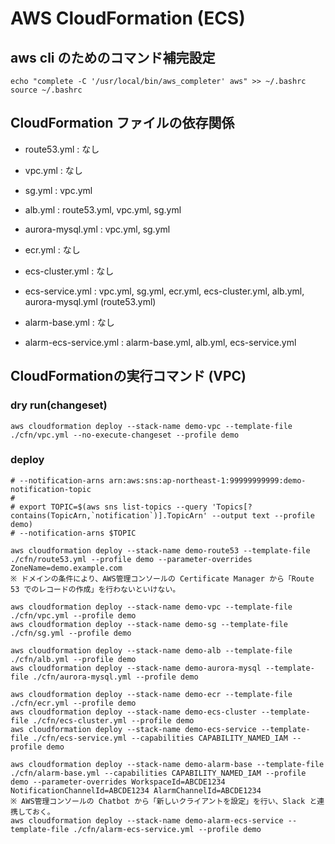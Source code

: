 # AWS CloudFormation (ECS)

## aws cli のためのコマンド補完設定

```
echo "complete -C '/usr/local/bin/aws_completer' aws" >> ~/.bashrc
source ~/.bashrc
```

## CloudFormation ファイルの依存関係

- route53.yml : なし

- vpc.yml : なし
- sg.yml : vpc.yml

- alb.yml : route53.yml, vpc.yml, sg.yml
- aurora-mysql.yml : vpc.yml, sg.yml

- ecr.yml : なし
- ecs-cluster.yml : なし
- ecs-service.yml : vpc.yml, sg.yml, ecr.yml, ecs-cluster.yml, alb.yml, aurora-mysql.yml (route53.yml)

- alarm-base.yml : なし
- alarm-ecs-service.yml : alarm-base.yml, alb.yml, ecs-service.yml


## CloudFormationの実行コマンド (VPC)

### dry run(changeset)

```
aws cloudformation deploy --stack-name demo-vpc --template-file ./cfn/vpc.yml --no-execute-changeset --profile demo
```

### deploy

```
# --notification-arns arn:aws:sns:ap-northeast-1:99999999999:demo-notification-topic
#
# export TOPIC=$(aws sns list-topics --query 'Topics[?contains(TopicArn,`notification`)].TopicArn' --output text --profile demo)
# --notification-arns $TOPIC

aws cloudformation deploy --stack-name demo-route53 --template-file ./cfn/route53.yml --profile demo --parameter-overrides ZoneName=demo.example.com
※ ドメインの条件により、AWS管理コンソールの Certificate Manager から「Route 53 でのレコードの作成」を行わないといけない。

aws cloudformation deploy --stack-name demo-vpc --template-file ./cfn/vpc.yml --profile demo
aws cloudformation deploy --stack-name demo-sg --template-file ./cfn/sg.yml --profile demo

aws cloudformation deploy --stack-name demo-alb --template-file ./cfn/alb.yml --profile demo
aws cloudformation deploy --stack-name demo-aurora-mysql --template-file ./cfn/aurora-mysql.yml --profile demo

aws cloudformation deploy --stack-name demo-ecr --template-file ./cfn/ecr.yml --profile demo
aws cloudformation deploy --stack-name demo-ecs-cluster --template-file ./cfn/ecs-cluster.yml --profile demo
aws cloudformation deploy --stack-name demo-ecs-service --template-file ./cfn/ecs-service.yml --capabilities CAPABILITY_NAMED_IAM --profile demo

aws cloudformation deploy --stack-name demo-alarm-base --template-file ./cfn/alarm-base.yml --capabilities CAPABILITY_NAMED_IAM --profile demo --parameter-overrides WorkspaceId=ABCDE1234 NotificationChannelId=ABCDE1234 AlarmChannelId=ABCDE1234
※ AWS管理コンソールの Chatbot から「新しいクライアントを設定」を行い、Slack と連携しておく。
aws cloudformation deploy --stack-name demo-alarm-ecs-service --template-file ./cfn/alarm-ecs-service.yml --profile demo
```
